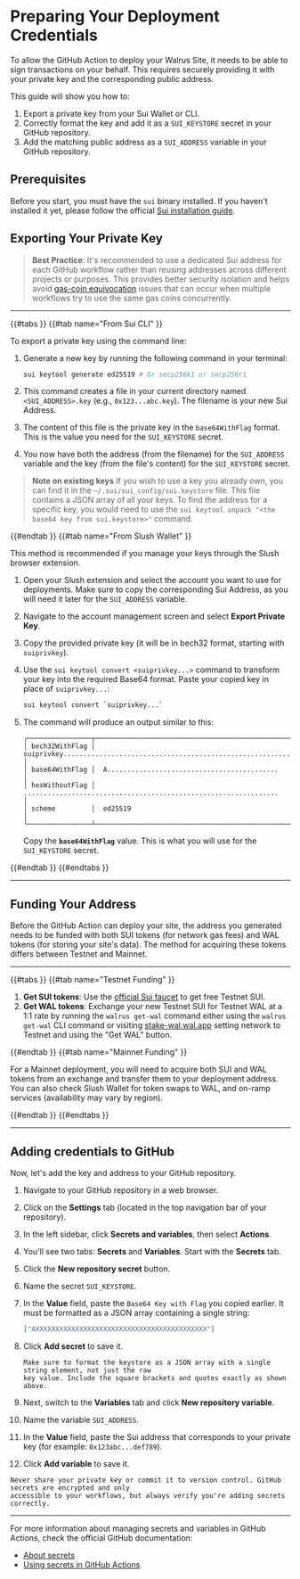 # Preparing Your Deployment Credentials

To allow the GitHub Action to deploy your Walrus Site, it needs to be able to sign transactions on
your behalf. This requires securely providing it with your private key and the corresponding public
address.

This guide will show you how to:

1. Export a private key from your Sui Wallet or CLI.
1. Correctly format the key and add it as a `SUI_KEYSTORE` secret in your GitHub repository.
1. Add the matching public address as a `SUI_ADDRESS` variable in your GitHub repository.

## Prerequisites

Before you start, you must have the `sui` binary installed. If you haven't installed it yet, please
follow the official [Sui installation
guide](https://docs.sui.io/guides/developer/getting-started/sui-install).

## Exporting Your Private Key

> **Best Practice**: It's recommended to use a dedicated Sui address for each GitHub workflow rather
> than reusing addresses across different projects or purposes. This provides better security
> isolation and helps avoid [gas-coin
> equivocation](https://docs.sui.io/guides/developer/sui-101/avoid-equivocation) issues that can
> occur when multiple workflows try to use the same gas coins concurrently.

---

{{#tabs }}
{{#tab name="From Sui CLI" }}

To export a private key using the command line:

1. Generate a new key by running the following command in your terminal:

   ```sh
   sui keytool generate ed25519 # Or secp256k1 or secp256r1
   ```

1. This command creates a file in your current directory named `<SUI_ADDRESS>.key` (e.g.,
   `0x123...abc.key`). The filename is your new Sui Address.
1. The content of this file is the private key in the `base64WithFlag` format. This is the value
   you need for the `SUI_KEYSTORE` secret.
1. You now have both the address (from the filename) for the `SUI_ADDRESS` variable and the key
   (from the file's content) for the `SUI_KEYSTORE` secret.

> **Note on existing keys**
> If you wish to use a key you already own, you can find it in the `~/.sui/sui_config/sui.keystore`
> file. This file contains a JSON array of all your keys. To find the address for a specific key,
> you would need to use the `sui keytool unpack "<the base64 key from sui.keystore>"` command.

{{#endtab }}
{{#tab name="From Slush Wallet" }}

This method is recommended if you manage your keys through the Slush browser extension.

1. Open your Slush extension and select the account you want to use for deployments. Make sure to
   copy the corresponding Sui Address, as you will need it later for the `SUI_ADDRESS` variable.
1. Navigate to the account management screen and select **Export Private Key**.
1. Copy the provided private key (it will be in bech32 format, starting with `suiprivkey`).
1. Use the `sui keytool convert <suiprivkey...>` command to transform your key into the required
   Base64 format. Paste your copied key in place of `suiprivkey...`:

   ```sh
   sui keytool convert `suiprivkey...`
   ```

1. The command will produce an output similar to this:

   ```text
   ╭────────────────┬──────────────────────────────────────────────────────────────────────────╮
   │ bech32WithFlag │  suiprivkey............................................................  │
   │ base64WithFlag │  A...........................................                            │
   │ hexWithoutFlag │  ................................................................        │
   │ scheme         │  ed25519                                                                 │
   ╰────────────────┴──────────────────────────────────────────────────────────────────────────╯
   ```

   Copy the **`base64WithFlag`** value. This is what you will use for the `SUI_KEYSTORE` secret.

{{#endtab }}
{{#endtabs }}

---

## Funding Your Address

Before the GitHub Action can deploy your site, the address you generated needs to be funded with
both SUI tokens (for network gas fees) and WAL tokens (for storing your site's data). The method for
acquiring these tokens differs between Testnet and Mainnet.

---

{{#tabs }}
{{#tab name="Testnet Funding" }}

1. **Get SUI tokens**: Use the [official Sui faucet](https://faucet.sui.io/) to get free Testnet
   SUI.
1. **Get WAL tokens**: Exchange your new Testnet SUI for Testnet WAL at a 1:1 rate by running the
   `walrus get-wal` command either using the `walrus get-wal` CLI command or visiting
   [stake-wal.wal.app](stake-wal.wal.app) setting network to Testnet and using the "Get WAL" button.

{{#endtab }}
{{#tab name="Mainnet Funding" }}

For a Mainnet deployment, you will need to acquire both SUI and WAL tokens from an exchange and
transfer them to your deployment address. You can also check Slush Wallet for token swaps to WAL,
and on-ramp services (availability may vary by region).

{{#endtab }}
{{#endtabs }}

---

## Adding credentials to GitHub

Now, let's add the key and address to your GitHub repository.

1. Navigate to your GitHub repository in a web browser.
1. Click on the **Settings** tab (located in the top navigation bar of your repository).
1. In the left sidebar, click **Secrets and variables**, then select **Actions**.
1. You'll see two tabs: **Secrets** and **Variables**. Start with the **Secrets** tab.
1. Click the **New repository secret** button.
1. Name the secret `SUI_KEYSTORE`.
1. In the **Value** field, paste the `Base64 Key with Flag` you copied earlier. It must be
   formatted as a JSON array containing a single string:

   ```json
   ["AXXXXXXXXXXXXXXXXXXXXXXXXXXXXXXXXXXXXXXXXXXX"]
   ```

1. Click **Add secret** to save it.

   ```admonish warning
   Make sure to format the keystore as a JSON array with a single string element, not just the raw
   key value. Include the square brackets and quotes exactly as shown above.
   ```

1. Next, switch to the **Variables** tab and click **New repository variable**.
1. Name the variable `SUI_ADDRESS`.
1. In the **Value** field, paste the Sui address that corresponds to your private key (for example:
   `0x123abc...def789`).
1. Click **Add variable** to save it.

```admonish danger title="Security reminder"
Never share your private key or commit it to version control. GitHub secrets are encrypted and only
accessible to your workflows, but always verify you're adding secrets correctly.
```

---

For more information about managing secrets and variables in GitHub Actions, check the official
GitHub documentation:

- [About secrets](https://docs.github.com/en/actions/concepts/security/about-secrets)
- [Using secrets in GitHub Actions](https://docs.github.com/en/actions/security-for-github-actions/security-guides/using-secrets-in-github-actions)
